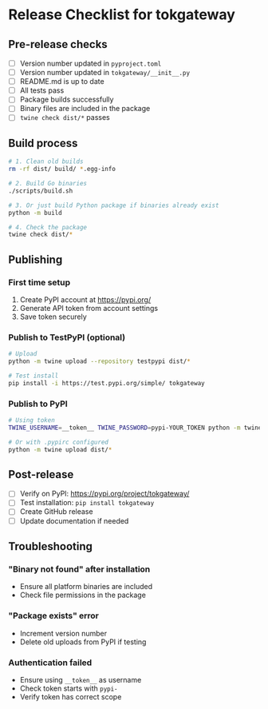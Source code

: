 # Release Checklist for tokgateway

## Pre-release checks

- [ ] Version number updated in `pyproject.toml`
- [ ] Version number updated in `tokgateway/__init__.py`
- [ ] README.md is up to date
- [ ] All tests pass
- [ ] Package builds successfully
- [ ] Binary files are included in the package
- [ ] `twine check dist/*` passes

## Build process

```bash
# 1. Clean old builds
rm -rf dist/ build/ *.egg-info

# 2. Build Go binaries
./scripts/build.sh

# 3. Or just build Python package if binaries already exist
python -m build

# 4. Check the package
twine check dist/*
```

## Publishing

### First time setup

1. Create PyPI account at https://pypi.org/
2. Generate API token from account settings
3. Save token securely

### Publish to TestPyPI (optional)

```bash
# Upload
python -m twine upload --repository testpypi dist/*

# Test install
pip install -i https://test.pypi.org/simple/ tokgateway
```

### Publish to PyPI

```bash
# Using token
TWINE_USERNAME=__token__ TWINE_PASSWORD=pypi-YOUR_TOKEN python -m twine upload dist/*

# Or with .pypirc configured
python -m twine upload dist/*
```

## Post-release

- [ ] Verify on PyPI: https://pypi.org/project/tokgateway/
- [ ] Test installation: `pip install tokgateway`
- [ ] Create GitHub release
- [ ] Update documentation if needed

## Troubleshooting

### "Binary not found" after installation
- Ensure all platform binaries are included
- Check file permissions in the package

### "Package exists" error
- Increment version number
- Delete old uploads from PyPI if testing

### Authentication failed
- Ensure using `__token__` as username
- Check token starts with `pypi-`
- Verify token has correct scope